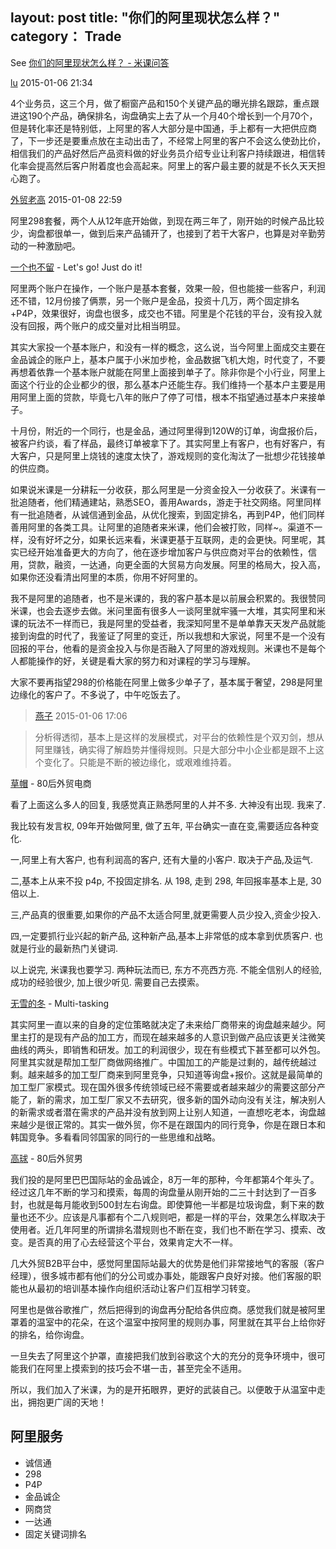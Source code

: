 layout: post
title: "你们的阿里现状怎么样？"
category： Trade
---

See [你们的阿里现状怎么样？ - 米课问答](http://ask.imiker.com/question/536)

[lu](http://ask.imiker.com/people/Collas) 2015-01-06 21:34

4个业务员，这三个月，做了橱窗产品和150个关键产品的曝光排名跟踪，重点跟进这190个产品，确保排名，询盘确实上去了从一个月40个增长到一个月70个，但是转化率还是特别低，上阿里的客人大部分是中国通，手上都有一大把供应商了，下一步还是要重点放在主动出击了，不经常上阿里的客户不会这么使劲比价，相信我们的产品好然后产品资料做的好业务员介绍专业让利客户持续跟进，相信转化率会提高然后客户附着度也会高起来。阿里上的客户最主要的就是不长久天天担心跑了。

[外贸老高](http://ask.imiker.com/people/boyggq) 2015-01-08 22:59

阿里298套餐，两个人从12年底开始做，到现在两三年了，刚开始的时候产品比较少，询盘都很单一，做到后来产品铺开了，也接到了若干大客户，也算是对辛勤劳动的一种激励吧。

[一个也不留](http://ask.imiker.com/people/qirunchang) - Let's go! Just do it!

阿里两个账户在操作，一个账户是基本套餐，效果一般，但也能接一些客户，利润还不错，12月份接了俩票，另一个账户是金品，投资十几万，两个固定排名+P4P，效果很好，询盘也很多，成交也不错。阿里是个花钱的平台，没有投入就没有回报，两个账户的成交量对比相当明显。  

其实大家投一个基本账户，和没有一样的概念，这么说，当今阿里上面成交主要在金品诚企的账户上，基本户属于小米加步枪，金品数据飞机大炮，时代变了，不要再想着依靠一个基本账户就能在阿里上面接到单子了。除非你是个小行业，阿里上面这个行业的企业都少的很，那么基本户还能生存。我们维持一个基本户主要是用用阿里上面的贷款，毕竟七八年的账户了停了可惜，根本不指望通过基本户来接单子。  

十月份，附近的一个同行，也是金品，通过阿里得到120W的订单，询盘报价后，被客户约谈，看了样品，最终订单被拿下了。其实阿里上有客户，也有好客户，有大客户，只是阿里上烧钱的速度太快了，游戏规则的变化淘汰了一批想少花钱接单的供应商。  

如果说米课是一分耕耘一分收获，那么阿里是一分资金投入一分收获了。米课有一批追随者，他们精通建站，熟悉SEO，善用Awards，游走于社交网络。阿里同样有一批追随者，从诚信通到金品，从优化搜索，到固定排名，再到P4P，他们同样善用阿里的各类工具。让阿里的追随者来米课，他们会被打败，同样~。渠道不一样，没有好坏之分，如果长远来看，米课更基于互联网，走的会更快。阿里呢，其实已经开始准备更大的方向了，他在逐步增加客户与供应商对平台的依赖性，信用，贷款，融资，一达通，向更全面的大贸易方向发展。阿里的格局大，投入高，如果你还没看清出阿里的本质，你用不好阿里的。  

我不是阿里的追随者，也不是米课的，我的客户基本是以前展会积累的。我很赞同米课，也会去逐步去做。米问里面有很多人一谈阿里就牢骚一大堆，其实阿里和米课的玩法不一样而已，我是阿里的受益者，我深知阿里不是单单靠天天发产品就能接到询盘的时代了，我鉴证了阿里的变迁，所以我想和大家说，阿里不是一个没有回报的平台，他看的是资金投入与你是否融入了阿里的游戏规则。米课也不是每个人都能操作的好，关键是看大家的努力和对课程的学习与理解。  

大家不要再指望298的价格能在阿里上做多少单子了，基本属于奢望，298是阿里边缘化的客户了。不多说了，中午吃饭去了。

> [燕子](http://ask.imiker.com/people/andyhdh) 2015-01-06 17:06

> 分析得透彻，基本上是这样的发展模式，对平台的依赖性是个双刃剑，想从阿里赚钱，确实得了解趋势并懂得规则。只是大部分中小企业都是跟不上这个变化了。只能是不断的被边缘化，或艰难维持着。

[草帽](http://ask.imiker.com/people/yangf) - 80后外贸电商

看了上面这么多人的回复, 我感觉真正熟悉阿里的人并不多. 大神没有出现. 我来了.  

我比较有发言权, 09年开始做阿里, 做了五年, 平台确实一直在变,需要适应各种变化.  

一,阿里上有大客户, 也有利润高的客户, 还有大量的小客户. 取决于产品,及运气.  

二,基本上从来不投 p4p, 不投固定排名.  从 198, 走到 298,  年回报率基本上是, 30 倍以上.  

三,产品真的很重要,如果你的产品不太适合阿里,就更需要人员少投入,资金少投入.  

四,一定要抓行业兴起的新产品, 这种新产品,基本上非常低的成本拿到优质客户. 也就是行业的最新热门关键词.  

以上说完, 米课我也要学习. 两种玩法而已, 东方不亮西方亮. 不能全信别人的经验,成功的经验很少, 加上很少听见. 需要自己去摸索。

[无雪的冬](http://ask.imiker.com/people/congcong262) - Multi-tasking

其实阿里一直以来的自身的定位策略就决定了未来给厂商带来的询盘越来越少。阿里主打的是现有产品的加工方，而现在越来越多的人意识到做产品应该更关注微笑曲线的两头，即销售和研发。加工的利润很少，现在有些模式下甚至都可以外包。阿里其实就是帮加工型厂商做网络推广。中国加工的产能是过剩的，越传统越过剩。越来越多的加工型厂商来到阿里竞争，只知道等询盘+报价。这就是最简单的加工型厂家模式。现在国外很多传统领域已经不需要或者越来越少的需要这部分产能了，新的需求，加工型厂家又不去研究，很多新的国外动向没有关注，解决别人的新需求或者潜在需求的产品并没有放到网上让别人知道，一直想吃老本，询盘越来越少是很正常的。其实一做外贸，你不是在跟国内的同行竞争，你是在跟日本和韩国竞争。多看看同邻国家的同行的一些思维和战略。

[高球](http://ask.imiker.com/people/hnyingshun) - 80后外贸男

我们投的是阿里巴巴国际站的金品诚企，8万一年的那种，今年都第4个年头了。经过这几年不断的学习和摸索，每周的询盘量从刚开始的二三十封达到了一百多封，也就是每月能收到500封左右询盘。即使算他一半都是垃圾询盘，剩下来的数量也还不少。应该是凡事都有个二八规则吧，都是一样的平台，效果怎么样取决于使用者。近几年阿里的所谓排名潜规则也不断在变，我们也不断在学习、摸索、改变。是否真的用了心去经营这个平台，效果肯定大不一样。  

几大外贸B2B平台中，感觉阿里国际站最大的优势是他们非常接地气的客服（客户经理），很多城市都有他们的分公司或办事处，能跟客户良好对接。他们客服的职能也从最初的培训基本操作向组织活动让客户们互相学习转变。  

阿里也是做谷歌推广，然后把得到的询盘再分配给各供应商。感觉我们就是被阿里罩着的温室中的花朵，在这个温室中按阿里的规则办事，阿里就在其平台上给你好的排名，给你询盘。  

一旦失去了阿里这个护罩，直接把我们放到谷歌这个大的充分的竞争环境中，很可能我们在阿里上摸索到的技巧会不堪一击，甚至完全不适用。  

所以，我们加入了米课，为的是开拓眼界，更好的武装自己。以便敢于从温室中走出，拥抱更广阔的天地！

## 阿里服务

- 诚信通
- 298
- P4P
- 金品诚企
- 网商贷
- 一达通
- 固定关键词排名